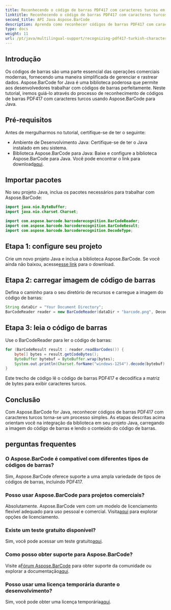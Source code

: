 ```yaml
---
title: Reconhecendo o código de barras PDF417 com caracteres turcos em Java
linktitle: Reconhecendo o código de barras PDF417 com caracteres turcos
second_title: API Java Aspose.BarCode
description: Aprenda como reconhecer códigos de barras PDF417 com caracteres turcos em Java usando Aspose.BarCode. Fácil integração e poderosos recursos de decodificação.
type: docs
weight: 11
url: /pt/java/multilingual-support/recognizing-pdf417-turkish-characters/
---
```


## Introdução

Os códigos de barras são uma parte essencial das operações comerciais modernas, fornecendo uma maneira simplificada de gerenciar e rastrear dados. Aspose.BarCode for Java é uma biblioteca poderosa que permite aos desenvolvedores trabalhar com códigos de barras perfeitamente. Neste tutorial, iremos guiá-lo através do processo de reconhecimento de códigos de barras PDF417 com caracteres turcos usando Aspose.BarCode para Java.

## Pré-requisitos

Antes de mergulharmos no tutorial, certifique-se de ter o seguinte:

- Ambiente de Desenvolvimento Java: Certifique-se de ter o Java instalado em seu sistema.
-  Biblioteca Aspose.BarCode para Java: Baixe e configure a biblioteca Aspose.BarCode para Java. Você pode encontrar o link para download[aqui](https://releases.aspose.com/barcode/java/).

## Importar pacotes

No seu projeto Java, inclua os pacotes necessários para trabalhar com Aspose.BarCode:

```java
import java.nio.ByteBuffer;
import java.nio.charset.Charset;

import com.aspose.barcode.barcoderecognition.BarCodeReader;
import com.aspose.barcode.barcoderecognition.BarCodeResult;
import com.aspose.barcode.barcoderecognition.DecodeType;
```

## Etapa 1: configure seu projeto

 Crie um novo projeto Java e inclua a biblioteca Aspose.BarCode. Se você ainda não baixou, acesse[esse link](https://releases.aspose.com/barcode/java/) para o download.

## Etapa 2: carregar imagem de código de barras

Defina o caminho para o seu diretório de recursos e carregue a imagem do código de barras:

```java
String dataDir = "Your Document Directory";
BarCodeReader reader = new BarCodeReader(dataDir + "barcode.png", DecodeType.PDF_417);
```

## Etapa 3: leia o código de barras

Use o BarCodeReader para ler o código de barras:

```java
for (BarCodeResult result : reader.readBarCodes()) {
    byte[] bytes = result.getCodeBytes();
    ByteBuffer bytebuf = ByteBuffer.wrap(bytes);
    System.out.println(Charset.forName("windows-1254").decode(bytebuf).toString());
}
```

Este trecho de código lê o código de barras PDF417 e decodifica a matriz de bytes para exibir caracteres turcos.

## Conclusão

Com Aspose.BarCode for Java, reconhecer códigos de barras PDF417 com caracteres turcos torna-se um processo simples. As etapas descritas acima orientam você na integração da biblioteca em seu projeto Java, carregando a imagem do código de barras e lendo o conteúdo do código de barras.

## perguntas frequentes

### O Aspose.BarCode é compatível com diferentes tipos de códigos de barras?
Sim, Aspose.BarCode oferece suporte a uma ampla variedade de tipos de códigos de barras, incluindo PDF417.

### Posso usar Aspose.BarCode para projetos comerciais?
 Absolutamente. Aspose.BarCode vem com um modelo de licenciamento flexível adequado para uso pessoal e comercial. Visita[aqui](https://purchase.aspose.com/buy) para explorar opções de licenciamento.

### Existe um teste gratuito disponível?
 Sim, você pode acessar um teste gratuito[aqui](https://releases.aspose.com/).

### Como posso obter suporte para Aspose.BarCode?
 Visite a[Fórum Aspose.BarCode](https://forum.aspose.com/c/barcode/13) para obter suporte da comunidade ou explorar a documentação[aqui](https://reference.aspose.com/barcode/java/).

### Posso usar uma licença temporária durante o desenvolvimento?
 Sim, você pode obter uma licença temporária[aqui](https://purchase.aspose.com/temporary-license/).
